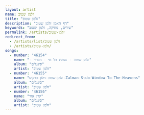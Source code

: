 ```yaml
---
layout: artist
name: זלמן שטוב
title: "זלמן שטוב"
description: "דף האמן זלמן שטוב"
keywords: "שירים, מוזיקה, זלמן שטוב"
permalink: /artists/זלמן-שטוב
redirect_from:
  - /artists/list/זלמן שטוב
  - /artists/זלמן-שטוב/
songs:
  - number: "46154"
    name: "- זלמן שטוב - נשמת כל חי - חסידי"
    album: "סינגלים"
    artist: "זלמן שטוב"
  - number: "46155"
    name: "זלמן-שטוב-חלון-ברקיע-Zalman-Stub-Window-To-The-Heavens"
    album: "סינגלים"
    artist: "זלמן שטוב"
  - number: "46156"
    name: "קרן אור"
    album: "סינגלים"
    artist: "זלמן שטוב"
---
```

